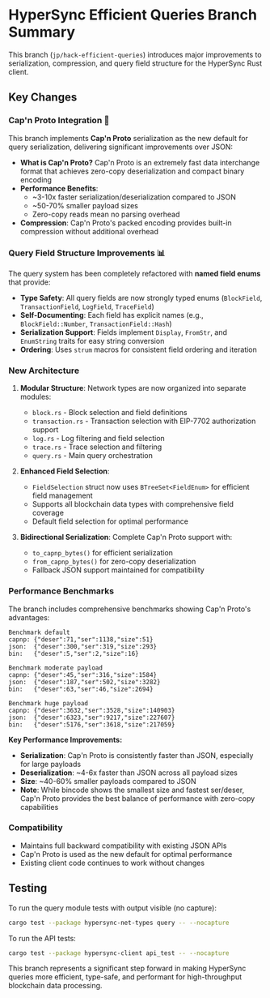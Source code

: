 # HyperSync Efficient Queries Branch Summary

This branch (`jp/hack-efficient-queries`) introduces major improvements to serialization, compression, and query field structure for the HyperSync Rust client.

## Key Changes

### Cap'n Proto Integration 🚀

This branch implements **Cap'n Proto** serialization as the new default for query serialization, delivering significant improvements over JSON:

- **What is Cap'n Proto?** Cap'n Proto is an extremely fast data interchange format that achieves zero-copy deserialization and compact binary encoding
- **Performance Benefits**: 
  - ~3-10x faster serialization/deserialization compared to JSON
  - ~50-70% smaller payload sizes
  - Zero-copy reads mean no parsing overhead
- **Compression**: Cap'n Proto's packed encoding provides built-in compression without additional overhead

### Query Field Structure Improvements 📊

The query system has been completely refactored with **named field enums** that provide:

- **Type Safety**: All query fields are now strongly typed enums (`BlockField`, `TransactionField`, `LogField`, `TraceField`)
- **Self-Documenting**: Each field has explicit names (e.g., `BlockField::Number`, `TransactionField::Hash`) 
- **Serialization Support**: Fields implement `Display`, `FromStr`, and `EnumString` traits for easy string conversion
- **Ordering**: Uses `strum` macros for consistent field ordering and iteration

### New Architecture

1. **Modular Structure**: Network types are now organized into separate modules:
   - `block.rs` - Block selection and field definitions
   - `transaction.rs` - Transaction selection with EIP-7702 authorization support
   - `log.rs` - Log filtering and field selection
   - `trace.rs` - Trace selection and filtering
   - `query.rs` - Main query orchestration

2. **Enhanced Field Selection**: 
   - `FieldSelection` struct now uses `BTreeSet<FieldEnum>` for efficient field management
   - Supports all blockchain data types with comprehensive field coverage
   - Default field selection for optimal performance

3. **Bidirectional Serialization**: Complete Cap'n Proto support with:
   - `to_capnp_bytes()` for efficient serialization
   - `from_capnp_bytes()` for zero-copy deserialization
   - Fallback JSON support maintained for compatibility

### Performance Benchmarks

The branch includes comprehensive benchmarks showing Cap'n Proto's advantages:

```
Benchmark default
capnp: {"deser":71,"ser":1138,"size":51}
json:  {"deser":300,"ser":319,"size":293}
bin:   {"deser":5,"ser":2,"size":16}

Benchmark moderate payload
capnp: {"deser":45,"ser":316,"size":1584}
json:  {"deser":187,"ser":502,"size":3282}
bin:   {"deser":63,"ser":46,"size":2694}

Benchmark huge payload
capnp: {"deser":3632,"ser":3528,"size":140903}
json:  {"deser":6323,"ser":9217,"size":227607}
bin:   {"deser":5176,"ser":3618,"size":217059}
```

**Key Performance Improvements:**
- **Serialization**: Cap'n Proto is consistently faster than JSON, especially for large payloads
- **Deserialization**: ~4-6x faster than JSON across all payload sizes
- **Size**: ~40-60% smaller payloads compared to JSON
- **Note**: While bincode shows the smallest size and fastest ser/deser, Cap'n Proto provides the best balance of performance with zero-copy capabilities

### Compatibility

- Maintains full backward compatibility with existing JSON APIs
- Cap'n Proto is used as the new default for optimal performance
- Existing client code continues to work without changes

## Testing

To run the query module tests with output visible (no capture):

```bash
cargo test --package hypersync-net-types query -- --nocapture
```

To run the API tests:

```bash
cargo test --package hypersync-client api_test -- --nocapture
```

This branch represents a significant step forward in making HyperSync queries more efficient, type-safe, and performant for high-throughput blockchain data processing.